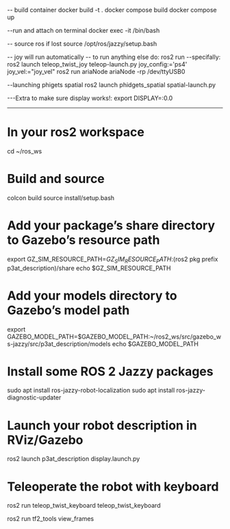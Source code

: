 -- build container
docker build -t <name> .
docker compose build
docker compose up

--run and attach on terminal
docker exec -it <name> /bin/bash

-- source ros if lost
source /opt/ros/jazzy/setup.bash

-- joy will run automatically
-- to run anything else do:
ros2 run <packagename> <nodename>
--specifally:
ros2 launch teleop_twist_joy teleop-launch.py joy_config:='ps4' joy_vel:="joy_vel"
ros2 run ariaNode ariaNode -rp /dev/ttyUSB0


--launching phigets spatial
 ros2 launch phidgets_spatial spatial-launch.py


 ---Extra to make sure display works!:
 export DISPLAY=:0.0


 -----------


 # In your ros2 workspace
cd ~/ros_ws

# Build and source
colcon build
source install/setup.bash

# Add your package’s share directory to Gazebo’s resource path
export GZ_SIM_RESOURCE_PATH=$GZ_SIM_RESOURCE_PATH:$(ros2 pkg prefix p3at_description)/share
echo $GZ_SIM_RESOURCE_PATH

# Add your models directory to Gazebo’s model path
export GAZEBO_MODEL_PATH=$GAZEBO_MODEL_PATH:~/ros2_ws/src/gazebo_ws-jazzy/src/p3at_description/models
echo $GAZEBO_MODEL_PATH

# Install some ROS 2 Jazzy packages
sudo apt install ros-jazzy-robot-localization
sudo apt install ros-jazzy-diagnostic-updater

# Launch your robot description in RViz/Gazebo
ros2 launch p3at_description display.launch.py

# Teleoperate the robot with keyboard
ros2 run teleop_twist_keyboard teleop_twist_keyboard


ros2 run tf2_tools view_frames